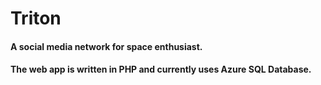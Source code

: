 # Triton

#### A social media network for space enthusiast.
#### The web app is written in PHP and currently uses Azure SQL Database.
